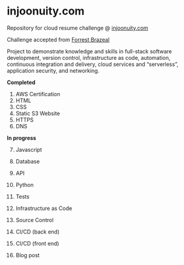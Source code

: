 # injoonuity.com
Repository for cloud resume challenge @ [injoonuity.com](https://injoonuity.com)

Challenge accepted from [Forrest Brazeal](https://forrestbrazeal.com/2020/04/23/the-cloud-resume-challenge/)

Project to demonstrate knowledge and skills in full-stack software development, version control, infrastructure as code, automation, continuous integration and delivery, cloud services and “serverless”, application security, and networking.

**Completed**
1. AWS Certification
2. HTML
3. CSS
4. Static S3 Website
5. HTTPS
6. DNS

**In progress**

7. Javascript

8. Database

9. API

10. Python

11. Tests

12. Infrastructure as Code

13. Source Control

14. CI/CD (back end)

15. CI/CD (front end)

16. Blog post
